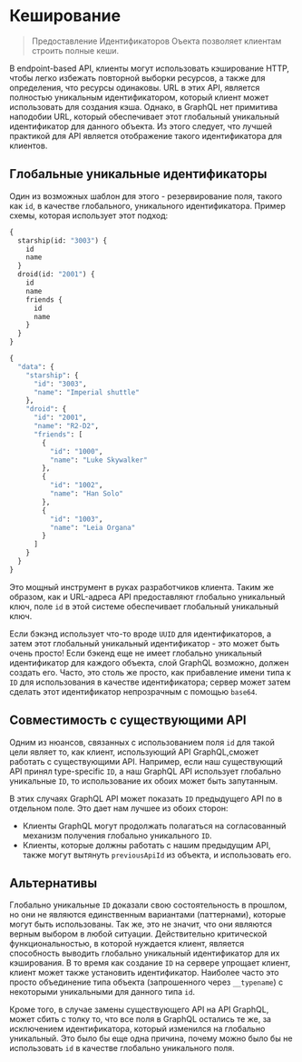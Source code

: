 # Кеширование

> Предоставление Идентификаторов Оъекта позволяет клиентам строить полные кеши.

В endpoint-based API, клиенты могут использовать кэширование HTTP, чтобы легко избежать повторной выборки ресурсов, а также для определения, что ресурсы одинаковы. URL в этих API, является полностью уникальным идентификатором, который клиент может использовать для создания кэша. Однако, в GraphQL нет примитива наподобии URL, который обеспечивает этот глобальный уникальный идентификатор для данного объекта. Из этого следует, что лучшей практикой для API является отображение такого идентификатора для клиентов.

## Глобальные уникальные идентификаторы

Один из возможных шаблон для этого - резервирование поля, такого как `id`, в качестве глобального, уникального идентификатора. Пример схемы, которая использует этот подход:

```graphql tab="Request"
{
  starship(id: "3003") {
    id
    name
  }
  droid(id: "2001") {
    id
    name
    friends {
      id
      name
    }
  }
}
```

```graphql tab="Response"
{
  "data": {
    "starship": {
      "id": "3003",
      "name": "Imperial shuttle"
    },
    "droid": {
      "id": "2001",
      "name": "R2-D2",
      "friends": [
        {
          "id": "1000",
          "name": "Luke Skywalker"
        },
        {
          "id": "1002",
          "name": "Han Solo"
        },
        {
          "id": "1003",
          "name": "Leia Organa"
        }
      ]
    }
  }
}

```

Это мощный инструмент в руках разработчиков клиента. Таким же образом, как и URL-адреса API предоставляют глобально уникальный ключ, поле `id` в этой системе обеспечивает глобальный уникальный ключ.

Если бэкэнд использует что-то вроде `UUID` для идентификаторов, а затем этот глобальный уникальный идентификатор - это может быть очень просто! Если бэкенд еще не имеет глобально уникальный идентификатор для каждого объекта, слой GraphQL возможно, должен создать его. Часто, это столь же просто, как прибавление имени типа к `ID` для использования в качестве идентификатора; сервер может затем сделать этот идентификатор непрозрачным с помощью `base64`.

## Совместимость с существующими API

Одним из нюансов, связанных с использованием поля `id` для такой цели являет то, как клиент, использующий API GraphQL,сможет работать с существующими API. Например, если наш существующий API принял type-specific `ID`, а наш GraphQL API использует глобально уникальные `ID`, то использование их обоих может быть запутанным.

В этих случаях GraphQL API может показать `ID` предыдущего API по в отдельном поле. Это дает нам лучшее из обоих сторон:

- Клиенты GraphQL могут продолжать полагаться на согласованный механизм получения глобально уникального `ID`.
- Клиенты, которые должны работать с нашим предыдущим API, также могут вытянуть `previousApiId` из объекта, и использовать его.

## Альтернативы

Глобально уникальные `ID` доказали свою состоятельность в прошлом, но они не являются единственным вариантами (паттернами), которые могут быть использованы. Так же, это не значит, что они являются верным выбором в любой ситуации. Действительно критической функциональностью, в которой нуждается клиент, является способность выводить глобально уникальный идентификатор для их кэширования. В то время как создание `ID` на сервере упрощает клиент, клиент может также установить идентификатор. Наиболее часто это просто объединение типа объекта (запрошенного через `__typename`) с некоторыми уникальными для данного типа `id`.

Кроме того, в случае замены существующего API на API GraphQL, может сбить с толку то, что все поля в GraphQL остались те же, за исключением идентификатора, который изменился на глобально уникальный. Это было бы еще одна причина, почему можно было бы не использовать `id` в качестве глобально уникального поля.
